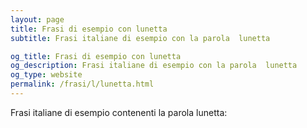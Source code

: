 ```yaml
---
layout: page
title: Frasi di esempio con lunetta 
subtitle: Frasi italiane di esempio con la parola  lunetta

og_title: Frasi di esempio con lunetta 
og_description: Frasi italiane di esempio con la parola  lunetta
og_type: website
permalink: /frasi/l/lunetta.html
---
```


Frasi italiane di esempio contenenti la parola lunetta:


